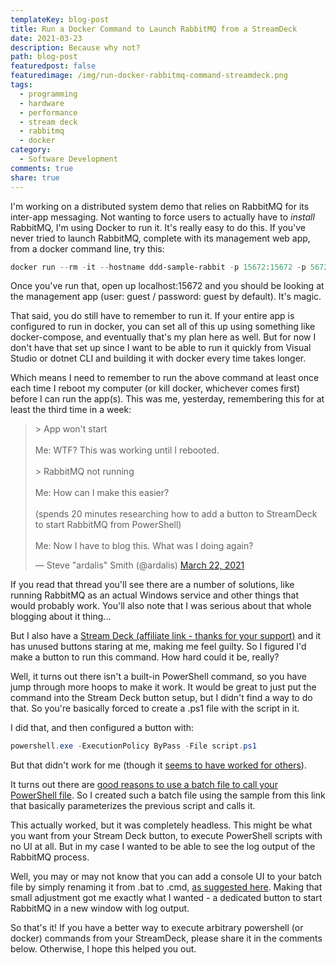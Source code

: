 ```yaml
---
templateKey: blog-post
title: Run a Docker Command to Launch RabbitMQ from a StreamDeck
date: 2021-03-23
description: Because why not?
path: blog-post
featuredpost: false
featuredimage: /img/run-docker-rabbitmq-command-streamdeck.png
tags:
  - programming
  - hardware
  - performance
  - stream deck
  - rabbitmq
  - docker
category:
  - Software Development
comments: true
share: true
---
```


I'm working on a distributed system demo that relies on RabbitMQ for its inter-app messaging. Not wanting to force users to actually have to *install* RabbitMQ, I'm using Docker to run it. It's really easy to do this. If you've never tried to launch RabbitMQ, complete with its management web app, from a docker command line, try this:

```powershell
docker run --rm -it --hostname ddd-sample-rabbit -p 15672:15672 -p 5672:5672 rabbitmq:3-management
```

Once you've run that, open up localhost:15672 and you should be looking at the management app (user: guest / password: guest by default). It's magic.

That said, you do still have to remember to run it. If your entire app is configured to run in docker, you can set all of this up using something like docker-compose, and eventually that's my plan here as well. But for now I don't have that set up since I want to be able to run it quickly from Visual Studio or dotnet CLI and building it with docker every time takes longer.

Which means I need to remember to run the above command at least once each time I reboot my computer (or kill docker, whichever comes first) before I can run the app(s). This was me, yesterday, remembering this for at least the third time in a week:

<blockquote class="twitter-tweet"><p lang="en" dir="ltr">&gt; App won&#39;t start<br><br>Me: WTF? This was working until I rebooted.<br><br>&gt; RabbitMQ not running<br><br>Me: How can I make this easier?<br><br>(spends 20 minutes researching how to add a button to StreamDeck to start RabbitMQ from PowerShell)<br><br>Me: Now I have to blog this. What was I doing again?</p>&mdash; Steve &quot;ardalis&quot; Smith (@ardalis) <a href="https://twitter.com/ardalis/status/1374087936044580866?ref_src=twsrc%5Etfw">March 22, 2021</a></blockquote> <script async src="https://platform.twitter.com/widgets.js" charset="utf-8"></script>

If you read that thread you'll see there are a number of solutions, like running RabbitMQ as an actual Windows service and other things that would probably work. You'll also note that I was serious about that whole blogging about it thing...

But I also have a [Stream Deck (affiliate link - thanks for your support)](https://amzn.to/3faKOOO) and it has unused buttons staring at me, making me feel guilty. So I figured I'd make a button to run this command. How hard could it be, really?

Well, it turns out there isn't a built-in PowerShell command, so you have jump through more hoops to make it work. It would be great to just put the command into the Stream Deck button setup, but I didn't find a way to do that. So you're basically forced to create a .ps1 file with the script in it.

I did that, and then configured a button with:

```powershell
powershell.exe -ExecutionPolicy ByPass -File script.ps1
```

But that didn't work for me (though it [seems to have worked for others](https://www.reddit.com/r/ElgatoGaming/comments/9mpbpf/running_powershell_script_with_elgato_streamdeck/)).

It turns out there are [good reasons to use a batch file to call your PowerShell file](https://blog.danskingdom.com/allow-others-to-run-your-powershell-scripts-from-a-batch-file-they-will-love-you-for-it/). So I created such a batch file using the sample from this link that basically parameterizes the previous script and calls it.

This actually worked, but it was completely headless. This might be what you want from your Stream Deck button, to execute PowerShell scripts with no UI at all. But in my case I wanted to be able to see the log output of the RabbitMQ process.

Well, you may or may not know that you can add a console UI to your batch file by simply renaming it from .bat to .cmd, [as suggested here](https://www.reddit.com/r/ElgatoGaming/comments/82iiyy/trying_to_run_a_bat_file_with_stream_deck/). Making that small adjustment got me exactly what I wanted - a dedicated button to start RabbitMQ in a new window with log output.

So that's it! If you have a better way to execute arbitrary powershell (or docker) commands from your StreamDeck, please share it in the comments below. Otherwise, I hope this helped you out.

